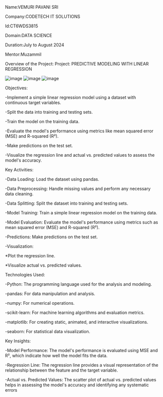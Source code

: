 Name:VEMURI PAVANI SRI

Company:CODETECH IT SOLUTIONS

Id:CT6WDS3815

Domain:DATA SCIENCE

Duration:July to August 2024

Mentor:Muzammil

Overview of the Project: Project: PREDICTIVE MODELING WITH LINEAR REGRESSION

![image](https://github.com/user-attachments/assets/f30228d9-6e96-406d-963e-ed49dcbf8fb6)
![image](https://github.com/user-attachments/assets/8f2dca87-aab4-4547-893e-47bcc2eea517)
![image](https://github.com/user-attachments/assets/b0f62e1c-88e0-4aaf-9f41-94a5f23a84be)


Objectives:

  -Implement a simple linear regression model using a dataset with continuous target variables. 
  
  -Split the data into training and testing sets.
  
  -Train the model on the training data.
  
  -Evaluate the model's performance using metrics like mean squared error (MSE) and R-squared (R²).
  
  -Make predictions on the test set.
  
  -Visualize the regression line and actual vs. predicted values to assess the model's accuracy.
  
  
Key Activities:

  -Data Loading: Load the dataset using pandas.
  
  -Data Preprocessing: Handle missing values and perform any necessary data cleaning.
  
  -Data Splitting: Split the dataset into training and testing sets.
  
  -Model Training: Train a simple linear regression model on the training data.
  
  -Model Evaluation: Evaluate the model's performance using metrics such as mean squared error (MSE) and R-squared (R²).
  
  -Predictions: Make predictions on the test set.
  
  -Visualization:
  
   *Plot the regression line.
   
   *Visualize actual vs. predicted values.
   
  
Technologies Used:

  -Python: The programming language used for the analysis and modeling.
  
  -pandas: For data manipulation and analysis.
  
  -numpy: For numerical operations.
  
  -scikit-learn: For machine learning algorithms and evaluation metrics.
  
  -matplotlib: For creating static, animated, and interactive visualizations.
  
  -seaborn: For statistical data visualization.
  
  
Key Insights:

  -Model Performance: The model's performance is evaluated using MSE and R², which indicate how well the model fits the data.
  
  -Regression Line: The regression line provides a visual representation of the relationship between the feature and the target variable.
  
  -Actual vs. Predicted Values: The scatter plot of actual vs. predicted values helps in assessing the model's accuracy and identifying any systematic errors

